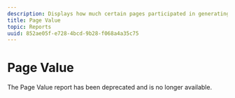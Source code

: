 ```yaml
---
description: Displays how much certain pages participated in generating revenue.
title: Page Value
topic: Reports
uuid: 852ae05f-e728-4bcd-9b28-f068a4a35c75
---
```


# Page Value

The Page Value report has been deprecated and is no longer available.

